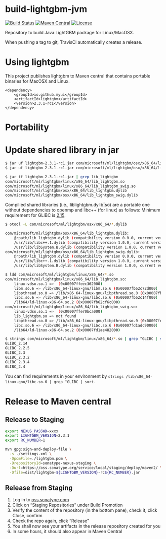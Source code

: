 # build-lightgbm-jvm
[![Build Status](https://travis-ci.org/myui/build-lightgbm-jvm.svg?branch=master)](https://travis-ci.org/myui/build-lightgbm-jvm) 
[![Maven Central](https://maven-badges.herokuapp.com/maven-central/io.github.myui/lightgbm/badge.svg)](https://search.maven.org/#search%7Cga%7C1%7Cg%3A%22io.github.myui%22%20a%3Alightgbm) 
[![License](http://img.shields.io/:license-Apache_v2-blue.svg)](https://github.com/myui/build-lightgbm-jvm/blob/master/LICENSE)

Repository to build Java LightGBM package for Linux/MacOSX. 

When pushing a tag to git, TravisCI automatically creates a release.

# Using lightgbm

This project publishes lightgbm to Maven central that contains portable binaries for MacOSX and Linux. 

```
<dependency>
    <groupId>io.github.myui</groupId>
    <artifactId>lightgbm</artifactId>
    <version>2.3.1-rc1</version>
</dependency>
```

# Portability

# Update shared library in jar

```sh
$ jar uf lightgbm-2.3.1-rc1.jar com/microsoft/ml/lightgbm/osx/x86_64/lib_lightgbm.dylib
$ jar uf lightgbm-2.3.1-rc1.jar com/microsoft/ml/lightgbm/osx/x86_64/lib_lightgbm_swig.dylib

$ jar tf lightgbm-2.3.1-rc1.jar | grep lib_lightgbm
com/microsoft/ml/lightgbm/linux/x86_64/lib_lightgbm.so
com/microsoft/ml/lightgbm/linux/x86_64/lib_lightgbm_swig.so
com/microsoft/ml/lightgbm/osx/x86_64/lib_lightgbm.dylib
com/microsoft/ml/lightgbm/osx/x86_64/lib_lightgbm_swig.dylib
```

Compilied shared libraries (i.e., liblightgbm.dylib|so) are a portable one without dependencies to openmp and libc++ (for linux) as follows:
Minimum requirement for GLIBC is [2.15](https://abi-laboratory.pro/tracker/timeline/glibc/).

```sh
$ otool -L com/microsoft/ml/lightgbm/osx/x86_64/*.dylib

com/microsoft/ml/lightgbm/osx/x86_64/lib_lightgbm.dylib:
	@rpath/lib_lightgbm.dylib (compatibility version 0.0.0, current version 0.0.0)
	/usr/lib/libc++.1.dylib (compatibility version 1.0.0, current version 400.9.0)
	/usr/lib/libSystem.B.dylib (compatibility version 1.0.0, current version 1252.50.4)
com/microsoft/ml/lightgbm/osx/x86_64/lib_lightgbm_swig.dylib:
	@rpath/lib_lightgbm.dylib (compatibility version 0.0.0, current version 0.0.0)
	/usr/lib/libc++.1.dylib (compatibility version 1.0.0, current version 400.9.0)
	/usr/lib/libSystem.B.dylib (compatibility version 1.0.0, current version 1252.50.4)

$ ldd com/microsoft/ml/lightgbm/linux/x86_64/*.so
com/microsoft/ml/lightgbm/linux/x86_64/lib_lightgbm.so:
	linux-vdso.so.1 =>  (0x00007ffeec362000)
	libm.so.6 => /lib/x86_64-linux-gnu/libm.so.6 (0x00007fb62c72d000)
	libpthread.so.0 => /lib/x86_64-linux-gnu/libpthread.so.0 (0x00007fb62c510000)
	libc.so.6 => /lib/x86_64-linux-gnu/libc.so.6 (0x00007fb62c14f000)
	/lib64/ld-linux-x86-64.so.2 (0x00007fb62cf6c000)
com/microsoft/ml/lightgbm/linux/x86_64/lib_lightgbm_swig.so:
	linux-vdso.so.1 =>  (0x00007ffe70bca000)
	lib_lightgbm.so => not found
	libpthread.so.0 => /lib/x86_64-linux-gnu/libpthread.so.0 (0x00007fd1ae051000)
	libc.so.6 => /lib/x86_64-linux-gnu/libc.so.6 (0x00007fd1adc90000)
	/lib64/ld-linux-x86-64.so.2 (0x00007fd1ae482000)

$ strings com/microsoft/ml/lightgbm/linux/x86_64/*.so | grep ^GLIBC | sort | uniq
GLIBC_2.14
GLIBC_2.2.5
GLIBC_2.3
GLIBC_2.3.2
GLIBC_2.3.4
GLIBC_2.4
```
 
You can find requirements in your environment by `strings /lib/x86_64-linux-gnu/libc.so.6 | grep ^GLIBC | sort`.

# Release to Maven central

## Release to Staging

```sh
export NEXUS_PASSWD=xxxx
export LIGHTGBM_VERSION=2.3.1
export RC_NUMBER=1

mvn gpg:sign-and-deploy-file \
  -s ./settings.xml \
  -DpomFile=./lightgbm.pom \
  -DrepositoryId=sonatype-nexus-staging \
  -Durl=https://oss.sonatype.org/service/local/staging/deploy/maven2/ \
  -Dfile=dist/lightgbm-${LIGHTGBM_VERSION}-rc${RC_NUMBER}.jar
```

## Release from Staging

1. Log in to [oss.sonatype.com](https://oss.sonatype.org/)
2. Click on “Staging Repositories” under Build Promotion
3. Verify the content of the repository (in the bottom pane), check it, click Close, confirm
4. Check the repo again, click “Release”
5. You shall now see your artifacts in the release repository created for you
6. In some hours, it should also appear in Maven Central
